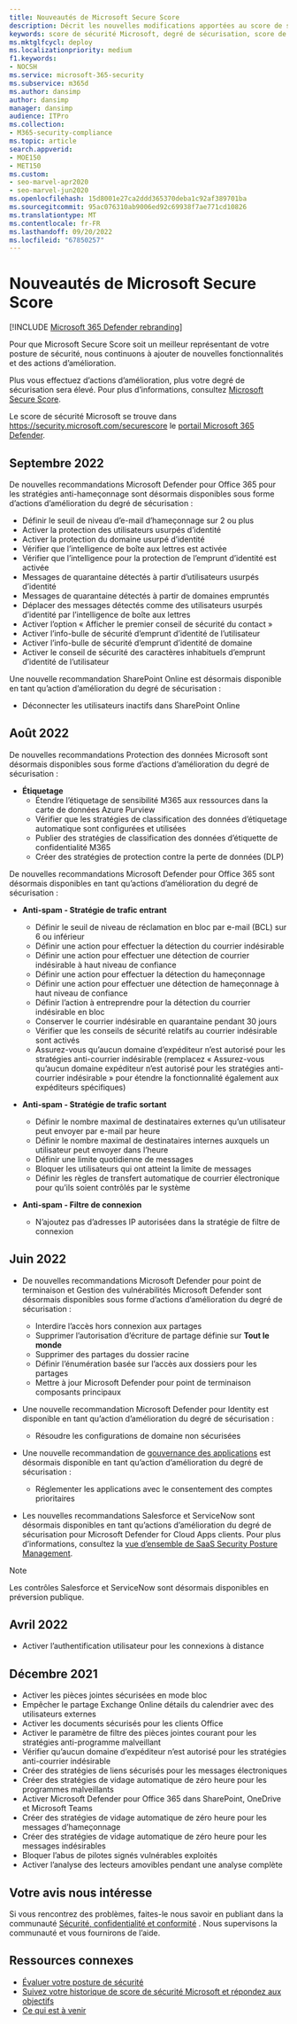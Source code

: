 ```yaml
---
title: Nouveautés de Microsoft Secure Score
description: Décrit les nouvelles modifications apportées au score de sécurité Microsoft dans le portail Microsoft 365 Defender.
keywords: score de sécurité Microsoft, degré de sécurisation, score de sécurité Office 365, score de sécurité Microsoft, portail Microsoft 365 Defender
ms.mktglfcycl: deploy
ms.localizationpriority: medium
f1.keywords:
- NOCSH
ms.service: microsoft-365-security
ms.subservice: m365d
ms.author: dansimp
author: dansimp
manager: dansimp
audience: ITPro
ms.collection:
- M365-security-compliance
ms.topic: article
search.appverid:
- MOE150
- MET150
ms.custom:
- seo-marvel-apr2020
- seo-marvel-jun2020
ms.openlocfilehash: 15d8001e27ca2ddd365370deba1c92af389701ba
ms.sourcegitcommit: 95ac076310ab9006ed92c69938f7ae771cd10826
ms.translationtype: MT
ms.contentlocale: fr-FR
ms.lasthandoff: 09/20/2022
ms.locfileid: "67850257"
---
```

# <a name="whats-new-in-microsoft-secure-score"></a>Nouveautés de Microsoft Secure Score

[!INCLUDE [Microsoft 365 Defender rebranding](../includes/microsoft-defender.md)]

Pour que Microsoft Secure Score soit un meilleur représentant de votre posture de sécurité, nous continuons à ajouter de nouvelles fonctionnalités et des actions d’amélioration.

Plus vous effectuez d’actions d’amélioration, plus votre degré de sécurisation sera élevé. Pour plus d’informations, consultez [Microsoft Secure Score](microsoft-secure-score.md).

Le score de sécurité Microsoft se trouve dans <https://security.microsoft.com/securescore> le [portail Microsoft 365 Defender](microsoft-365-defender-portal.md).

## <a name="september-2022"></a>Septembre 2022

De nouvelles recommandations Microsoft Defender pour Office 365 pour les stratégies anti-hameçonnage sont désormais disponibles sous forme d’actions d’amélioration du degré de sécurisation :

- Définir le seuil de niveau d’e-mail d’hameçonnage sur 2 ou plus
- Activer la protection des utilisateurs usurpés d’identité
- Activer la protection du domaine usurpé d’identité
- Vérifier que l’intelligence de boîte aux lettres est activée
- Vérifier que l’intelligence pour la protection de l’emprunt d’identité est activée
- Messages de quarantaine détectés à partir d’utilisateurs usurpés d’identité
- Messages de quarantaine détectés à partir de domaines empruntés
- Déplacer des messages détectés comme des utilisateurs usurpés d’identité par l’intelligence de boîte aux lettres
- Activer l’option « Afficher le premier conseil de sécurité du contact »
- Activer l’info-bulle de sécurité d’emprunt d’identité de l’utilisateur
- Activer l’info-bulle de sécurité d’emprunt d’identité de domaine
- Activer le conseil de sécurité des caractères inhabituels d’emprunt d’identité de l’utilisateur

Une nouvelle recommandation SharePoint Online est désormais disponible en tant qu’action d’amélioration du degré de sécurisation :

- Déconnecter les utilisateurs inactifs dans SharePoint Online

## <a name="august-2022"></a>Août 2022

De nouvelles recommandations Protection des données Microsoft sont désormais disponibles sous forme d’actions d’amélioration du degré de sécurisation :

- **Étiquetage**
  - Étendre l’étiquetage de sensibilité M365 aux ressources dans la carte de données Azure Purview
  - Vérifier que les stratégies de classification des données d’étiquetage automatique sont configurées et utilisées
  - Publier des stratégies de classification des données d’étiquette de confidentialité M365
  - Créer des stratégies de protection contre la perte de données (DLP)

De nouvelles recommandations Microsoft Defender pour Office 365 sont désormais disponibles en tant qu’actions d’amélioration du degré de sécurisation :

- **Anti-spam - Stratégie de trafic entrant**
  - Définir le seuil de niveau de réclamation en bloc par e-mail (BCL) sur 6 ou inférieur
  - Définir une action pour effectuer la détection du courrier indésirable
  - Définir une action pour effectuer une détection de courrier indésirable à haut niveau de confiance
  - Définir une action pour effectuer la détection du hameçonnage
  - Définir une action pour effectuer une détection de hameçonnage à haut niveau de confiance
  - Définir l’action à entreprendre pour la détection du courrier indésirable en bloc
  - Conserver le courrier indésirable en quarantaine pendant 30 jours
  - Vérifier que les conseils de sécurité relatifs au courrier indésirable sont activés
  - Assurez-vous qu’aucun domaine d’expéditeur n’est autorisé pour les stratégies anti-courrier indésirable (remplacez « Assurez-vous qu’aucun domaine expéditeur n’est autorisé pour les stratégies anti-courrier indésirable » pour étendre la fonctionnalité également aux expéditeurs spécifiques)

- **Anti-spam - Stratégie de trafic sortant**
  - Définir le nombre maximal de destinataires externes qu’un utilisateur peut envoyer par e-mail par heure
  - Définir le nombre maximal de destinataires internes auxquels un utilisateur peut envoyer dans l’heure
  - Définir une limite quotidienne de messages
  - Bloquer les utilisateurs qui ont atteint la limite de messages
  - Définir les règles de transfert automatique de courrier électronique pour qu’ils soient contrôlés par le système

- **Anti-spam - Filtre de connexion**
  - N’ajoutez pas d’adresses IP autorisées dans la stratégie de filtre de connexion

## <a name="june-2022"></a>Juin 2022

- De nouvelles recommandations Microsoft Defender pour point de terminaison et Gestion des vulnérabilités Microsoft Defender sont désormais disponibles sous forme d’actions d’amélioration du degré de sécurisation :

  - Interdire l’accès hors connexion aux partages
  - Supprimer l’autorisation d’écriture de partage définie sur **Tout le monde**
  - Supprimer des partages du dossier racine
  - Définir l’énumération basée sur l’accès aux dossiers pour les partages
  - Mettre à jour Microsoft Defender pour point de terminaison composants principaux

- Une nouvelle recommandation Microsoft Defender pour Identity est disponible en tant qu’action d’amélioration du degré de sécurisation :

  - Résoudre les configurations de domaine non sécurisées

- Une nouvelle recommandation de [gouvernance des applications](/defender-cloud-apps/app-governance-manage-app-governance) est désormais disponible en tant qu’action d’amélioration du degré de sécurisation :

  - Réglementer les applications avec le consentement des comptes prioritaires

- Les nouvelles recommandations Salesforce et ServiceNow sont désormais disponibles en tant qu’actions d’amélioration du degré de sécurisation pour Microsoft Defender for Cloud Apps clients. Pour plus d’informations, consultez la [vue d’ensemble de SaaS Security Posture Management](https://aka.ms/saas_security_posture_management).

> [!NOTE]
> Les contrôles Salesforce et ServiceNow sont désormais disponibles en préversion publique.

## <a name="april-2022"></a>Avril 2022

- Activer l’authentification utilisateur pour les connexions à distance

## <a name="december-2021"></a>Décembre 2021

- Activer les pièces jointes sécurisées en mode bloc
- Empêcher le partage Exchange Online détails du calendrier avec des utilisateurs externes
- Activer les documents sécurisés pour les clients Office
- Activer le paramètre de filtre des pièces jointes courant pour les stratégies anti-programme malveillant
- Vérifier qu’aucun domaine d’expéditeur n’est autorisé pour les stratégies anti-courrier indésirable
- Créer des stratégies de liens sécurisés pour les messages électroniques
- Créer des stratégies de vidage automatique de zéro heure pour les programmes malveillants
- Activer Microsoft Defender pour Office 365 dans SharePoint, OneDrive et Microsoft Teams
- Créer des stratégies de vidage automatique de zéro heure pour les messages d’hameçonnage
- Créer des stratégies de vidage automatique de zéro heure pour les messages indésirables
- Bloquer l’abus de pilotes signés vulnérables exploités
- Activer l’analyse des lecteurs amovibles pendant une analyse complète

## <a name="we-want-to-hear-from-you"></a>Votre avis nous intéresse

Si vous rencontrez des problèmes, faites-le nous savoir en publiant dans la communauté [Sécurité, confidentialité et conformité](https://techcommunity.microsoft.com/t5/Security-Privacy-Compliance/bd-p/security_privacy) . Nous supervisons la communauté et vous fournirons de l’aide.

## <a name="related-resources"></a>Ressources connexes

- [Évaluer votre posture de sécurité](microsoft-secure-score-improvement-actions.md)
- [Suivez votre historique de score de sécurité Microsoft et répondez aux objectifs](microsoft-secure-score-history-metrics-trends.md)
- [Ce qui est à venir](microsoft-secure-score-whats-coming.md)
